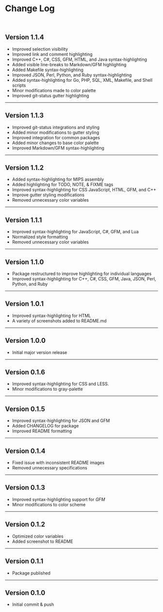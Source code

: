 # Change Log
<br>  


## Version 1.1.4

   * Improved selection visibility
   * Improved link and comment highlighting
   * Improved C++, C#, CSS, GFM, HTML, and Java syntax-highlighting
   * Added visible line-breaks to Markdown/GFM highlighting
   * Added Makefile syntax-highlighting
   * Improved JSON, Perl, Python, and Ruby syntax-highlighting
   * Added syntax-highlighting for Go, PHP, SQL, XML, Makefile, and Shell scripts
   * Minor modifications made to color palette
   * Improved git-status gutter highlighting

--------------------------------------------------------------------------------

## Version 1.1.3

   * Improved git-status integrations and styling
   * Added minor modifications to gutter styling
   * Improved integration for common packages
   * Added minor changes to base color palette
   * Improved Markdown/GFM syntax-highlighting

--------------------------------------------------------------------------------

## Version 1.1.2

   * Added syntax-highlighting for MIPS assembly
   * Added highlighting for TODO, NOTE, & FIXME tags
   * Improved syntax-highlighting for CSS JavaScript, HTML, GFM, and C++
   * Improve gutter styling modifications
   * Removed unnecessary color variables

--------------------------------------------------------------------------------  

## Version 1.1.1

   * Improved syntax-highlighting for JavaScript, C#, GFM, and Lua
   * Normalized style formatting
   * Removed unnecessary color variables

--------------------------------------------------------------------------------  

## Version 1.1.0

  * Package restructured to improve highlighting for individual languages
  * Improved syntax-highlighting for C++, C#, CSS, GFM, Java, JSON, Perl, Python, and Ruby

--------------------------------------------------------------------------------

## Version 1.0.1

  * Improved syntax-highlighting for HTML
  * A variety of screenshots added to README.md

--------------------------------------------------------------------------------

## Version 1.0.0

  * Initial major version release

--------------------------------------------------------------------------------

## Version 0.1.6

  * Improved syntax-highlighting for CSS and LESS.
  * Minor modifications to gray-palette

--------------------------------------------------------------------------------

## Version 0.1.5

  * Improved syntax-highlighting for JSON and GFM
  * Added CHANGELOG for package
  * Improved README formatting

--------------------------------------------------------------------------------

## Version 0.1.4

  * Fixed issue with inconsistent README images
  * Removed unnecessary specifications

--------------------------------------------------------------------------------

## Version 0.1.3

  * Improved syntax-highlighting support for *GFM*
  * Minor modifications to color scheme

--------------------------------------------------------------------------------

## Version 0.1.2

  * Optimized color variables
  * Added screenshot to README

--------------------------------------------------------------------------------

## Version 0.1.1

  * Package published

--------------------------------------------------------------------------------

## Version 0.1.0

  * Initial commit & push
